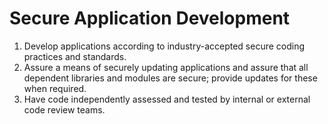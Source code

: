 # Secure Application Development

1. Develop applications according to industry-accepted secure coding practices and standards.
2. Assure a means of securely updating applications and assure that all dependent libraries and modules are secure; provide updates for these when required.
3. Have code independently assessed and tested by internal or external code review teams.
